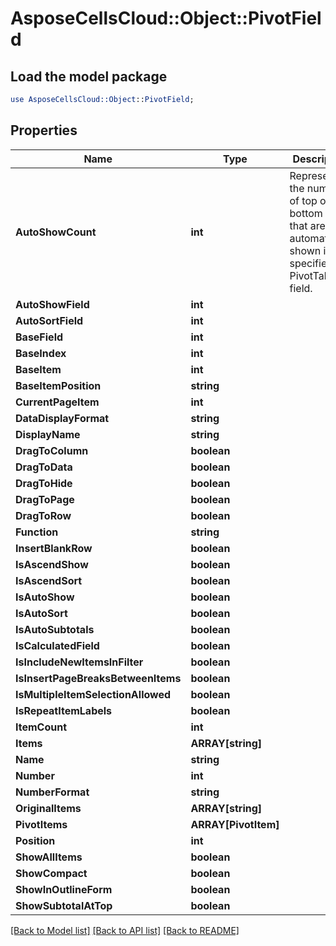 # AsposeCellsCloud::Object::PivotField 

## Load the model package
```perl
use AsposeCellsCloud::Object::PivotField;
```

## Properties
Name | Type | Description | Notes
------------ | ------------- | ------------- | -------------
**AutoShowCount** | **int** | Represent the number of top or bottom items            that are automatically shown in the specified PivotTable field. |
**AutoShowField** | **int** |  |
**AutoSortField** | **int** |  |
**BaseField** | **int** |  |
**BaseIndex** | **int** |  |
**BaseItem** | **int** |  |
**BaseItemPosition** | **string** |  |
**CurrentPageItem** | **int** |  |
**DataDisplayFormat** | **string** |  |
**DisplayName** | **string** |  |
**DragToColumn** | **boolean** |  |
**DragToData** | **boolean** |  |
**DragToHide** | **boolean** |  |
**DragToPage** | **boolean** |  |
**DragToRow** | **boolean** |  |
**Function** | **string** |  |
**InsertBlankRow** | **boolean** |  |
**IsAscendShow** | **boolean** |  |
**IsAscendSort** | **boolean** |  |
**IsAutoShow** | **boolean** |  |
**IsAutoSort** | **boolean** |  |
**IsAutoSubtotals** | **boolean** |  |
**IsCalculatedField** | **boolean** |  |
**IsIncludeNewItemsInFilter** | **boolean** |  |
**IsInsertPageBreaksBetweenItems** | **boolean** |  |
**IsMultipleItemSelectionAllowed** | **boolean** |  |
**IsRepeatItemLabels** | **boolean** |  |
**ItemCount** | **int** |  |
**Items** | **ARRAY[string]** |  |
**Name** | **string** |  |
**Number** | **int** |  |
**NumberFormat** | **string** |  |
**OriginalItems** | **ARRAY[string]** |  |
**PivotItems** | **ARRAY[PivotItem]** |  |
**Position** | **int** |  |
**ShowAllItems** | **boolean** |  |
**ShowCompact** | **boolean** |  |
**ShowInOutlineForm** | **boolean** |  |
**ShowSubtotalAtTop** | **boolean** |  |  

[[Back to Model list]](../README.md#documentation-for-models) [[Back to API list]](../README.md#documentation-for-api-endpoints) [[Back to README]](../README.md)

